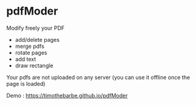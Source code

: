 # pdfModer
Modify freely your PDF 

- add/delete pages
- merge pdfs
- rotate pages
- add text
- draw rectangle

Your pdfs are not uploaded on any server (you can use it offline once the page is loaded)

Demo : https://timothebarbe.github.io/pdfModer